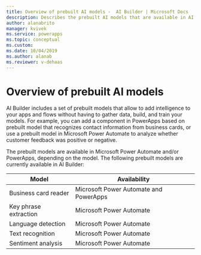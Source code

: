 ```yaml
---
title: Overview of prebuilt AI models -  AI Builder | Microsoft Docs
description: Describes the prebuilt AI models that are available in AI Builder.
author: alanabrito
manager: kvivek
ms.service: powerapps
ms.topic: conceptual
ms.custom: 
ms.date: 10/04/2019
ms.author: alanab
ms.reviewer: v-dehaas
---
```


# Overview of prebuilt AI models

AI Builder includes a set of prebuilt models that allow to add intelligence to your apps and flows without having to gather data, build, and train your models. For example, you can add a component in PowerApps based on prebuilt model that recognizes contact information from business cards, or use  a prebuilt model in Microsoft Power Automate to analyze whether customer feedback was positive or negative.

The prebuilt models are available in Microsoft Power Automate and/or PowerApps, depending on the model. The following prebuilt models are currently available in AI Builder:

|Model |Availability  |
|---------|---------|
|Business card reader   |    Microsoft Power Automate and PowerApps     |
|Key phrase extraction  |     Microsoft Power Automate    |
|Language detection  |     Microsoft Power Automate    |
|Text recognition      |     Microsoft Power Automate    |
|Sentiment analysis     |     Microsoft Power Automate    |
